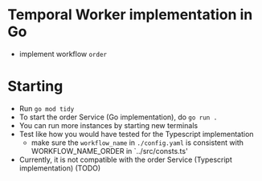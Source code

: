 # Temporal Worker implementation in Go

- implement workflow `order`

# Starting

* Run `go mod tidy`
* To start the order Service (Go implementation), do `go run .`
* You can run more instances by starting new terminals
* Test like how you would have tested for the Typescript implementation
    * make sure the `workflow_name`
      in `./config.yaml` is consistent with WORKFLOW_NAME_ORDER in `../src/consts.ts'
* Currently, it is not compatible with the order Service (Typescript implementation) (TODO)